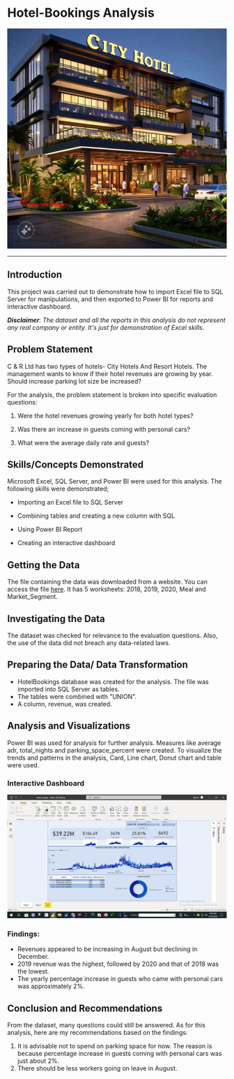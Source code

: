 # Hotel-Bookings Analysis

![](hotelphoto.jpg)
___
## Introduction
This project was carried out to demonstrate how to import Excel file to SQL Server for manipulations, and then exported to Power BI for reports and interactive dashboard.

**_Disclaimer_**: _The dataset and all the reports in this analysis do not represent any real company or entity. It's just for demonstration of Excel skills_.

## Problem Statement
C & R Ltd has two types of hotels- City Hotels And Resort Hotels. The management wants to know if their hotel revenues are growing by year. Should increase parking lot size be increased? 

For the analysis, the problem statement is broken into specific evaluation questions:

1. Were the hotel revenues growing yearly for both hotel types?
   
2. Was there an increase in guests coming with personal cars?

3. What were the average daily rate and guests?

## Skills/Concepts Demonstrated
Microsoft Excel, SQL Server, and Power BI were used for this analysis. The following skills were demonstrated;

- Importing an Excel file to SQL Server
  
- Combining tables and creating a new column with SQL
  
- Using Power BI Report

- Creating an interactive dashboard

## Getting the Data
The file containing the data was downloaded from a website. You can access the file [here](https://absentdata.com/wp-content/uploads/2021/05/hotel_revenue_historical_full-2.xlsx).
 It has 5 worksheets: 2018, 2019, 2020, Meal and Market_Segment. 

## Investigating the Data
The dataset was checked for relevance to the evaluation questions. Also, the use of the data did not breach any data-related laws.

## Preparing the Data/ Data Transformation
- HotelBookings database was created for the analysis. The file was imported into SQL Server as tables.
- The tables were combined with "UNION".
- A column, revenue, was created.

## Analysis and Visualizations
Power BI was used for analysis for further analysis. Measures like average adr, total_nights and parking_space_percent were created.
To visualize the trends and patterns in the analysis, Card, Line chart, Donut chart and table were used.

### Interactive Dashboard 

![](https://github.com/analyst-01/Hotel-Bookings/blob/main/Screenshot%20(62).png)   

### Findings:

- Revenues appeared to be increasing in August but declining in December.
- 2019 revenue was the highest, followed by 2020 and that of 2018 was the lowest.
- The yearly percentage increase in guests who came with personal cars was approximately 2%.

## Conclusion and Recommendations

From the dataset, many questions could still be answered. As for this analysis, here are my recommendations based on the findings:
1. It is advisable not to spend on parking space for now. The reason is because percentage increase in guests coming with personal cars was just about 2%.
2. There should be less workers going on leave in August. 
   
